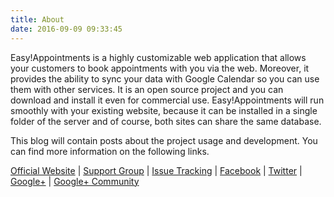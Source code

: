 ```yaml
---
title: About
date: 2016-09-09 09:33:45
---
```


Easy!Appointments is a highly customizable web application that allows your customers to book appointments with you via the web. Moreover, it provides the ability to sync your data with Google Calendar so you can use them with other services. It is an open source project and you can download and install it even for commercial use. Easy!Appointments will run smoothly with your existing website, because it can be installed in a single folder of the server and of course, both sites can share the same database.

This blog will contain posts about the project usage and development. You can find more information on the following links. 

[Official Website](http://easyappointments) | [Support Group](https://groups.google.com/forum/#!forum/easy-appointments) | [Issue Tracking](https://github.com/alextselegidis/easyappointments/issues) | [Facebook](https://www.facebook.com/easyappointments.org) | [Twitter](https://twitter.com/EasyAppts) | [Google+](https://plus.google.com/+EasyappointmentsOrg) | [Google+ Community](https://plus.google.com/communities/105333709485142846840)

